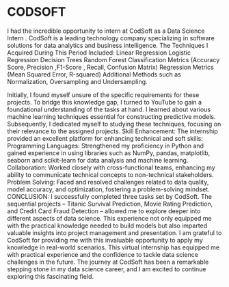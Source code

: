 # CODSOFT
I had the incredible opportunity to intern at CodSoft as a Data Science Intern . CodSoft is a leading technology company specializing in software solutions for data analytics and business intelligence.
The Techniques I Acquired During This Period Included:
Linear Regression
Logistic Regression
Decision Trees
Random Forest
Classification Metrics (Accuracy Score, Precision ,F1-Score , Recall, Confusion Matrix)
Regression Metrics (Mean Squared Error, R-squared)
Additional Methods such as Normalization, Oversampling and Undersampling.

Initially, I found myself unsure of the specific requirements for these projects. To bridge this knowledge gap, I turned to YouTube to gain a foundational understanding of the tasks at hand. I learned about various machine learning techniques essential for constructing predictive models. Subsequently, I dedicated myself to studying these techniques, focusing on their relevance to the assigned projects.
Skill Enhancement:
The internship provided an excellent platform for enhancing technical and soft skills:
Programming Languages: Strengthened my proficiency in Python and gained experience in using libraries such as NumPy, pandas, matplotlib, seaborn and scikit-learn for data analysis and machine learning.
Collaboration: Worked closely with cross-functional teams, enhancing my ability to communicate technical concepts to non-technical stakeholders.
Problem Solving: Faced and resolved challenges related to data quality, model accuracy, and optimization, fostering a problem-solving mindset.
CONCLUSION:
I successfully completed three tasks set by CodSoft. The sequential projects – Titanic Survival Prediction, Movie Rating Prediction, and Credit Card Fraud Detection – allowed me to explore deeper into different aspects of data science. This experience not only equipped me with the practical knowledge needed to build models but also imparted valuable insights into project management and presentation. 
I am grateful to CodSoft for providing me with this invaluable opportunity to apply my knowledge in real-world scenarios. This virtual internship has equipped me with practical experience and the confidence to tackle data science challenges in the future. The journey at CodSoft has been a remarkable stepping stone in my data science career, and I am excited to continue exploring this fascinating field.
